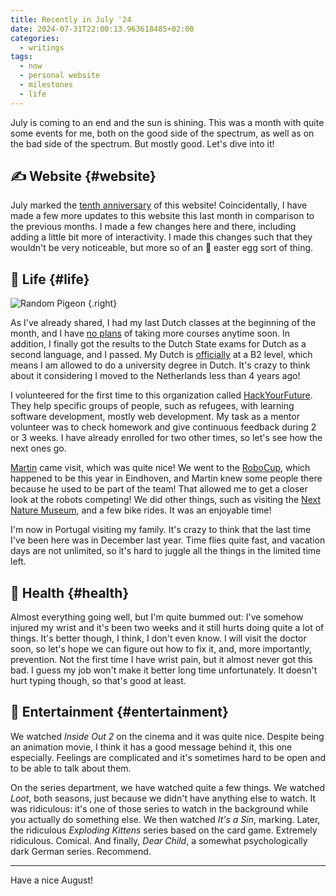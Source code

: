 ```yaml
---
title: Recently in July '24
date: 2024-07-31T22:00:13.963618485+02:00
categories:
  - writings
tags:
  - now
  - personal website
  - milestones
  - life
---
```


July is coming to an end and the sun is shining. This was a month with quite some events for me, both on the good side of the spectrum, as well as on the bad side of the spectrum. But mostly good. Let's dive into it!

<!--more-->

## ✍️ Website {#website}

July marked the [tenth anniversary](/2024/07/12/a-decade-of-blogging/) of this website! Coincidentally, I have made a few more updates to this website this last month in comparison to the previous months. I made a few changes here and there, including adding a little bit more of interactivity. I made this changes such that they wouldn't be very noticeable, but more so of an 🥚 easter egg sort of thing.

## 🍄 Life {#life}

![Random Pigeon](image:2024-07-31-pigeon)
{.right}

As I've already shared, I had my last Dutch classes at the beginning of the month, and I have [no plans](/2024/07/04/taking-an-indefinite-break-from-dutch-classes/) of taking more courses anytime soon. In addition, I finally got the results to the Dutch State exams for Dutch as a second language, and I passed. My Dutch is [officially](/2024/07/23/dutch-b2/) at a B2 level, which means I am allowed to do a university degree in Dutch. It's crazy to think about it considering I moved to the Netherlands less than 4 years ago!

I volunteered for the first time to this organization called [HackYourFuture](https://www.hackyourfuture.net/). They help specific groups of people, such as refugees, with learning software development, mostly web development. My task as a mentor volunteer was to check homework and give continuous feedback during 2 or 3 weeks. I have already enrolled for two other times, so let's see how the next ones go.

[Martin](https://mew.tv/) came visit, which was quite nice! We went to the [RoboCup](https://2024.robocup.org/), which happened to be this year in Eindhoven, and Martin knew some people there because he used to be part of the team! That allowed me to get a closer look at the robots competing! We did other things, such as visiting the [Next Nature Museum](https://nextnature.museum/en), and a few bike rides. It was an enjoyable time!

I'm now in Portugal visiting my family. It's crazy to think that the last time I've been here was in December last year. Time flies quite fast, and vacation days are not unlimited, so it's hard to juggle all the things in the limited time left.

## 💪 Health {#health}

Almost everything going well, but I'm quite bummed out: I've somehow injured my wrist and it's been two weeks and it still hurts doing quite a lot of things. It's better though, I think, I don't even know. I will visit the doctor soon, so let's hope we can figure out how to fix it, and, more importantly, prevention. Not the first time I have wrist pain, but it almost never got this bad. I guess my job won't make it better long time unfortunately. It doesn't hurt typing though, so that's good at least.

## 🍿 Entertainment {#entertainment}

We watched *Inside Out 2* on the cinema and it was quite nice. Despite being an animation movie, I think it has a good message behind it, this one especially. Feelings are complicated and it's sometimes hard to be open and to be able to talk about them.

On the series department, we have watched quite a few things. We watched *Loot*, both seasons, just because we didn't have anything else to watch. It was ridiculous: it's one of those series to watch in the background while you actually do something else. We then watched *It's a Sin*, marking. Later, the ridiculous *Exploding Kittens* series based on the card game. Extremely ridiculous. Comical. And finally, *Dear Child*, a somewhat psychologically dark German series. Recommend.

<hr>

Have a nice August!
